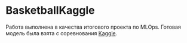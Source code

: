 # BasketballKaggle
Работа выполнена в качества итогового проекта по MLOps. Готовая модель была взята с соревнования [Kaggle](https://www.kaggle.com/code/axotcc/6th-place-solution-team-embedding/notebook).
